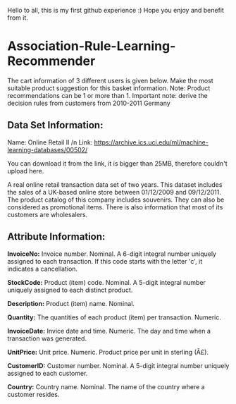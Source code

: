 Hello to all, this is my first github experience :) Hope you enjoy and benefit from it.

# Association-Rule-Learning-Recommender



The cart information of 3 different users is given below. 
Make the most suitable product suggestion for this basket information. 
Note: Product recommendations can be 1 or more than 1. 
Important note: derive the decision rules from customers from 2010-2011 Germany

## Data Set Information:
Name: Online Retail II /n
Link: https://archive.ics.uci.edu/ml/machine-learning-databases/00502/ 

You can download it from the link, it is bigger than 25MB, therefore couldn't upload here.

A real online retail transaction data set of two years.
This dataset includes the sales of a UK-based online store between 01/12/2009 and 09/12/2011.
The product catalog of this company includes souvenirs. They can also be considered as promotional items.
There is also information that most of its customers are wholesalers.



## Attribute Information:
**InvoiceNo:** Invoice number. Nominal. A 6-digit integral number uniquely assigned to each transaction. If this code starts with the letter 'c', it indicates a cancellation.

**StockCode:** Product (item) code. Nominal. A 5-digit integral number uniquely assigned to each distinct product.

**Description:** Product (item) name. Nominal.

**Quantity:** The quantities of each product (item) per transaction. Numeric.

**InvoiceDate:** Invice date and time. Numeric. The day and time when a transaction was generated.

**UnitPrice:** Unit price. Numeric. Product price per unit in sterling (Â£).

**CustomerID:** Customer number. Nominal. A 5-digit integral number uniquely assigned to each customer.

**Country:** Country name. Nominal. The name of the country where a customer resides.
